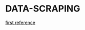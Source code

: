 # DATA-SCRAPING

[first reference](https://www.digitalocean.com/community/tutorials/how-to-scrape-a-website-using-node-js-and-puppeteer)
